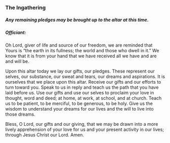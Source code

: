 ### The Ingathering
##### Any remaining pledges may be brought up to the altar at this time.
##### Officiant:
Oh Lord, giver of life and source of our freedom, we are reminded that Yours is “the earth in its fullness; the world and those who dwell in it.”  We know that it is from your hand that we have received all we have and are and will be.

Upon this altar today we lay our gifts, our pledges. These represent our selves, our substance, our sweat and tears, our dreams and aspirations. It is ourselves that we place upon this altar. Receive our gifts and our efforts to turn toward you. Speak to us in reply and teach us the path that you have laid before us. Use our gifts and use our selves to proclaim your love in thought, word and deed; at home, at work, at school, and at church. Teach us to be patient, to be merciful, to be generous, to be holy. Give us the wisdom to understand your dreams for our lives and the will to live into those dreams.

Bless, O Lord, our gifts and our giving, that we may be drawn into a more lively apprehension of your love for us and your present activity in our lives; through Jesus Christ our Lord. Amen.
